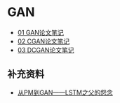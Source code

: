 # GAN

- [01 GAN论文笔记](./GAN论文笔记.html) 
- [02 CGAN论文笔记](./CGAN论文笔记.html) 
- [03 DCGAN论文笔记](./DCGAN论文笔记.html) 

## 补充资料

- [从PM到GAN——LSTM之父的怨念](./从PM到GAN——LSTM之父的怨念.html)  